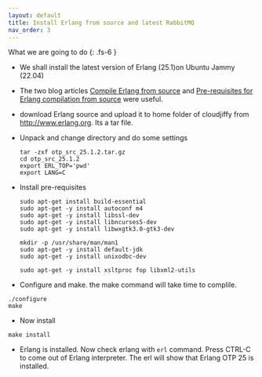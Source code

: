 ```yaml
---
layout: default
title: Install Erlang from source and latest RabbitMQ
nav_order: 3
---
```


What we are going to do
{: .fs-6 }
- We shall install the latest version of Erlang (25.1)on Ubuntu Jammy (22.04)
- The two blog articles [Compile Erlang from source](https://www.erlang.org/doc/installation_guide/install) and [Pre-requisites for Erlang compilation from source](https://blog.differentpla.net/blog/2019/01/30/erlang-build-prerequisites/) were useful.

- download Erlang source and upload it to home folder of cloudjiffy from <http://www.erlang.org>. Its a tar file.
- Unpack and change directory and do some settings
    ```ubuntu
    tar -zxf otp_src_25.1.2.tar.gz
    cd otp_src_25.1.2
    export ERL_TOP='pwd'
    export LANG=C
    ```

- Install pre-requisites
    ```
    sudo apt-get install build-essential
    sudo apt-get -y install autoconf m4  
    sudo apt-get -y install libssl-dev  
    sudo apt-get -y install libncurses5-dev
    sudo apt-get -y install libwxgtk3.0-gtk3-dev

    mkdir -p /usr/share/man/man1
    sudo apt-get -y install default-jdk
    sudo apt-get -y install unixodbc-dev

    sudo apt-get -y install xsltproc fop libxml2-utils
    ```
- Configure and make. the make command will take time to complile.
```
./configure
make
```
- Now install
```
make install
```
- Erlang is installed. Now check erlang with `erl` command. Press CTRL-C to come out of Erlang interpreter. The erl will show that Erlang OTP 25 is installed.




